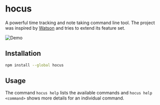 # hocus

A powerful time tracking and note taking command line tool. The project was inspired by [Watson](https://github.com/TailorDev/Watson) and tries to extend its feature set.

![Demo](https://github.com/paulkre/hocus/blob/main/docs/demo.gif)

## Installation

```bash
npm install --global hocus
```

## Usage

The command `hocus help` lists the available commands and `hocus help <command>` shows more details for an individual command.
